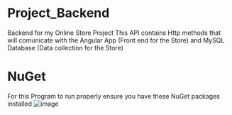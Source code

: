 # Project_Backend
Backend for my Online Store Project
This API contains Http methods  that will comunicate with the Angular App (Front end for the Store) and MySQL Database (Data collection for the Store)



# NuGet
For this Program to run properly ensure you have these NuGet packages installed
![image](https://user-images.githubusercontent.com/22625921/181421370-a1024d8d-27d2-48e2-9776-d913ca33fb55.png)

